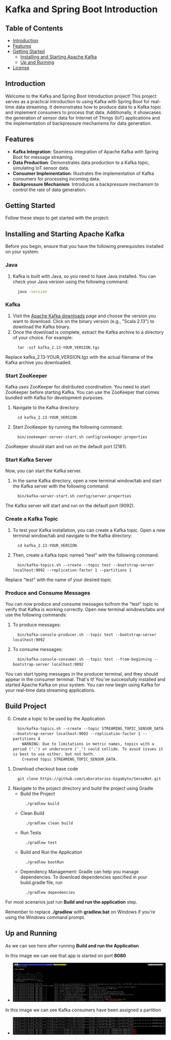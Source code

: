 # Kafka and Spring Boot Introduction

## Table of Contents
- [Introduction](#introduction)
- [Features](#features)
- [Getting Started](#getting-started)
  - [Installing and Starting Apache Kafka](#installing-and-starting-apache-kafka)
  - [Up and Running](#up-and-running)
- [License](#license)

## Introduction

Welcome to the Kafka and Spring Boot Introduction project! This project serves as a practical introduction to using Kafka with Spring Boot for real-time data streaming. It demonstrates how to produce data to a Kafka topic and implement consumers to process that data. Additionally, it showcases the generation of sensor data for Internet of Things (IoT) applications and the implementation of backpressure mechanisms for data generation.

## Features

- **Kafka Integration**: Seamless integration of Apache Kafka with Spring Boot for message streaming.
- **Data Production**: Demonstrates data production to a Kafka topic, simulating IoT sensor data.
- **Consumer Implementation**: Illustrates the implementation of Kafka consumers for processing incoming data.
- **Backpressure Mechanism**: Introduces a backpressure mechanism to control the rate of data generation.

## Getting Started

Follow these steps to get started with the project:

## Installing and Starting Apache Kafka

Before you begin, ensure that you have the following prerequisites installed on your system:

### **Java**
1. Kafka is built with Java, so you need to have Java installed. You can check your Java version using the following command:

    ```bash
      java -version
    ```
### **Kafka**
1. Visit the [Apache Kafka downloads](https://kafka.apache.org/downloads) page and choose the version you want to download. Click on the binary version (e.g., "Scala 2.13") to download the Kafka binary.
2. Once the download is complete, extract the Kafka archive to a directory of your choice. For example:
    ```shell
      tar -xzf kafka_2.13-YOUR_VERSION.tgz
    ```
Replace kafka_2.13-YOUR_VERSION.tgz with the actual filename of the Kafka archive you downloaded.
### **Start ZooKeeper**
Kafka uses ZooKeeper for distributed coordination. You need to start ZooKeeper before starting Kafka. You can use the ZooKeeper that comes bundled with Kafka for development purposes.

1. Navigate to the Kafka directory:
    ```shell
      cd kafka_2.13-YOUR_VERSION
    ```
2. Start ZooKeeper by running the following command:
    ```shell
      bin/zookeeper-server-start.sh config/zookeeper.properties
    ```
ZooKeeper should start and run on the default port (2181).

### **Start Kafka Server**
Now, you can start the Kafka server.
1. In the same Kafka directory, open a new terminal window/tab and start the Kafka server with the following command:
    ```shell
      bin/kafka-server-start.sh config/server.properties
    ```
The Kafka server will start and run on the default port (9092).

### **Create a Kafka Topic**
1. To test your Kafka installation, you can create a Kafka topic. Open a new terminal window/tab and navigate to the Kafka directory:
    ```shell
      cd kafka_2.13-YOUR_VERSION
    ```
2. Then, create a Kafka topic named "test" with the following command:
    ```shell
      bin/kafka-topics.sh --create --topic test --bootstrap-server localhost:9092 --replication-factor 1 --partitions 1
    ```
Replace "test" with the name of your desired topic.

### Produce and Consume Messages
You can now produce and consume messages to/from the "test" topic to verify that Kafka is working correctly. Open new terminal windows/tabs and use the following commands:

1. To produce messages:
    ```shell
      bin/kafka-console-producer.sh --topic test --bootstrap-server localhost:9092
    ```
2. To consume messages:
    ```shell
      bin/kafka-console-consumer.sh --topic test --from-beginning --bootstrap-server localhost:9092
    ```
You can start typing messages in the producer terminal, and they should appear in the consumer terminal.
That's it! You've successfully installed and started Apache Kafka on your system. You can now begin using Kafka for your real-time data streaming applications.

## Build Project
0. Create a topic to be used by the Application
    ```shell
      bin/kafka-topics.sh --create --topic STREAMING_TOPIC_SENSOR_DATA --bootstrap-server localhost:9092 --replication-factor 1 --partitions 4
        WARNING: Due to limitations in metric names, topics with a period ('.') or underscore ('_') could collide. To avoid issues it is best to use either, but not both.
        Created topic STREAMING_TOPIC_SENSOR_DATA.
    ```
1. Download checkout base code
    ```shell
      git clone https://github.com/Laboratorios-Gigabyte/SenseBot.git
    ```
2. Navigate to the project directory and build the project using Gradle
   - Build the Project
      ```shell
        ./gradlew build
      ```
   - Clean Build
      ```shell
        ./gradlew clean build
      ```
   - Run Tests
      ```shell
        ./gradlew test
      ```
   - Build and Run the Application
      ```shell
        ./gradlew bootRun
      ```
   - Dependency Management: Gradle can help you manage dependencies. To download dependencies specified in your build.gradle file, run
      ```shell
        ./gradlew dependencies
      ```
For most scenarios just run **Build and run the application** step.

Remember to replace **./gradlew** with **gradlew.bat** on Windows if you're using the Windows command prompt.

## Up and Running
As we can see here after running **Build and run the Application**

In this image we can see that app is started on port **8080**
- ![Application Started](images/Starting_application.png)

In this image we can see Kafka consumers have been assigned a partition
- ![img.png](images/KafkaStarted.png)